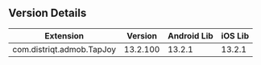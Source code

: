 ## Version Details

| Extension | Version | Android Lib | iOS Lib |
| --- | --- | --- | --- |
| com.distriqt.admob.TapJoy | 13.2.100 | 13.2.1 | 13.2.1 |
